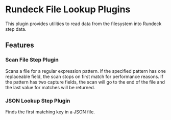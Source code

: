 # Rundeck File Lookup Plugins

This plugin provides utilities to read data from the filesystem into Rundeck step data.

## Features

### Scan File Step Plugin

Scans a file for a regular expression pattern. If the specified pattern has one
replaceable field, the scan stops on first match for performance reasons. If the
pattern has two capture fields, the scan will go to the end of the file and the
last value for matches will be returned.

### JSON Lookup Step Plugin

Finds the first matching key in a JSON file.

